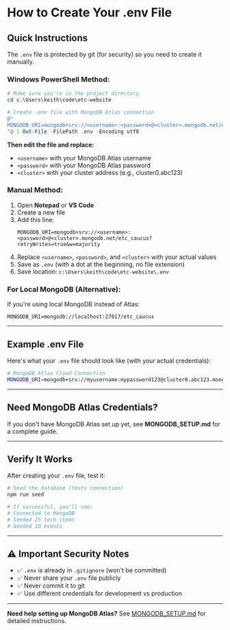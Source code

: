 # How to Create Your .env File

## Quick Instructions

The `.env` file is protected by git (for security) so you need to create it manually.

### Windows PowerShell Method:

```powershell
# Make sure you're in the project directory
cd c:\Users\keith\code\etc-website

# Create .env file with MongoDB Atlas connection
@"
MONGODB_URI=mongodb+srv://<username>:<password>@<cluster>.mongodb.net/etc_caucus?retryWrites=true&w=majority
"@ | Out-File -FilePath .env -Encoding utf8
```

**Then edit the file and replace:**
- `<username>` with your MongoDB Atlas username
- `<password>` with your MongoDB Atlas password
- `<cluster>` with your cluster address (e.g., cluster0.abc123)

### Manual Method:

1. Open **Notepad** or **VS Code**
2. Create a new file
3. Add this line:
   ```
   MONGODB_URI=mongodb+srv://<username>:<password>@<cluster>.mongodb.net/etc_caucus?retryWrites=true&w=majority
   ```
4. Replace `<username>`, `<password>`, and `<cluster>` with your actual values
5. Save as `.env` (with a dot at the beginning, no file extension)
6. Save location: `c:\Users\keith\code\etc-website\.env`

### For Local MongoDB (Alternative):

If you're using local MongoDB instead of Atlas:

```
MONGODB_URI=mongodb://localhost:27017/etc_caucus
```

---

## Example .env File

Here's what your `.env` file should look like (with your actual credentials):

```bash
# MongoDB Atlas Cloud Connection
MONGODB_URI=mongodb+srv://myusername:mypassword123@cluster0.abc123.mongodb.net/etc_caucus?retryWrites=true&w=majority
```

---

## Need MongoDB Atlas Credentials?

If you don't have MongoDB Atlas set up yet, see **MONGODB_SETUP.md** for a complete guide.

---

## Verify It Works

After creating your `.env` file, test it:

```bash
# Seed the database (tests connection)
npm run seed

# If successful, you'll see:
# Connected to MongoDB
# Seeded 25 tech items
# Seeded 10 events
```

---

## ⚠️ Important Security Notes

- ✅ `.env` is already in `.gitignore` (won't be committed)
- ✅ Never share your `.env` file publicly
- ✅ Never commit it to git
- ✅ Use different credentials for development vs production

---

**Need help setting up MongoDB Atlas?** See [MONGODB_SETUP.md](./MONGODB_SETUP.md) for detailed instructions.

